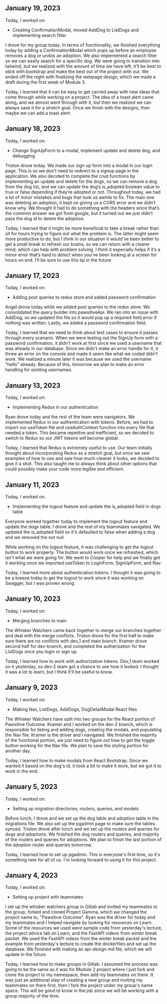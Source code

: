 ## January 19, 2023

Today, I worked on:

* Creating ConfirmationModal, moved AddDog to ListDogs and implementing search filter

I drove for my group today. In terms of functionality, we finished everything today by adding a ConfirmationModal which pops up before an employee removes a dog or undos an adoption. We also implemented a search filter so we can easily search for a specific dog. We were going to transition into tailwind, but we realized with the amount of time we have left, it’ll be best to stick with bootstrap and make the best out of the project with out. We ended off the night with finalizing the webpage design, which we made a draft during the first week of Module 3.

Today, I learned that it can be easy to get carried away with new ideas that come through while working on a project. The idea of a toast alert came along, and we almost went through with it, but then we realized we can always save it for a stretch goal. Once we finish with the designs, then maybe we can add a toast alert.

## January 18, 2023

Today, I worked on:

* Change SignUpForm to a modal, implement update and delete dog, and debugging

Triston drove today. We made our sign up form into a modal in our login page. This is so we don’t need to redirect to a signup page in the application. We also decided to complete the crud functions by implementing an update and delete for the dogs, so we can remove a dog from the dog list, and we can update the dog’s is_adopted boolean value to true or false depending if they’re adopted or not. Throughout today, we had a lot of minor mistakes and bugs that took us awhile to fix. The main one was deleting an adoption, it kept on giving us a CORS error and we didn’t know why. We thought it had to do something with the headers since that’s the common answer we got from google, but it turned out we just didn’t pass the dog id to delete the adoption. 

Today, I learned that it might be more beneficial to take a break rather than sit for hours trying to figure out what the problem is. The latter might seem more productive to do, but I think in our situation it would’ve been better to get a small break to refresh our brains, so we can return with a clearer mind, which can help with problem solving. I think it especially helps if it’s a minor error that’s hard to detect when you’ve been looking at a screen for hours on end. I’ll be sure to use this tip in the future.

## January 17, 2023

Today, I worked on:

* Adding post queries to redux store and added password confirmation

Angel drove today while we added post queries to the redux store. We consolidated the query builder into pawsitiveApi. We ran into an issue with AddDog, so we updated the file so it would pop up a required field error if nothing was written. Lastly, we added a password confirmation field.

Today, I learned that we need to think about test cases to ensure it passes through every scenario. When we were testing out the SignUp form with a password confirmation, it didn't work at first since we used a username that was already in our database. Since we didn't make an error handle for it, it threw an error on the console and made it seem like what we coded didn't work. We realized a minute later it was because we used the username "hello" already. Because of this, tomorrow we plan to make an error handling for existing usernames.


## January 13, 2023

Today, I worked on:

* Implementing Redux in our authentication

Ryan drove today and the rest of the team were navigators. We implemented Redux in our authentication with tokens. Before, we had to import our useToken file and useAuthContext function into every file that needed a token. 
This became repetitve and inefficient, so we decided to switch to Redux so our JWT tokens will become global. 

Today, I learned that Redux is extremely useful to use. Our team initially thought about incorporating Redux as a stretch goal, but once we saw examples of how to use and saw how much cleaner it looks, we decided to give it a shot. This also taught me to always think about other options that could possibly make your code more legible and efficient. 


## January 11, 2023

Today, I worked on:

* Implementing the logout feature and update the is_adopted field in dogs table

Everyone worked together today to implement the logout feature and update the dogs table. I drove and the rest of my teammates navigated. We updated the is_adopted field so it's defaulted to false when adding a dog and we removed the not null. 

While working on the logout feature, it was challenging to get the logout button to work properly. The button would work once we refreshed, which isn't what we were going for. We went to Cooper for help and we finally got it working once we imported useToken to LoginForm, SignUpForm, and Nav.

Today, I learned more about authentication tokens. I thought it was going to be a breeze today to get the logout to work since it was working on Swagger, but I was proven wrong.


## January 10, 2023

Today, I worked on:

* Merging branches to main 

The Whisker Watchers came back together to merge our branches together and deal with the merge conflicts. Triston drove for the first half to make sure there are no conflicts with dev_1 and main branch. Kramer drove second half for dev-branch, and completed the autherization for the ListDogs once you login or sign up. 

Today, I learned how to work with authorization tokens. Dev_1 team worked on it yesterday, so dev-2 team got a chance to see how it looked. I thought it was a lot to learn, but I think it'll be useful to know.


## January 9, 2023
 
Today, I worked on:
 
* Making Nav, ListDogs, AddDogs, DogDetailModal React files
 
The Whisker Watchers have split into two groups for the React portion of Pawsitive Outcome. Kramer and I worked on the dev-2 branch, which is responsible for listing and adding dogs, creating the modals, and populating the Nav file. Kramer is the driver and I navigated. We finished the majority of the functional portion, we just need to figure out how to get the toggle button working for the Nav file. We plan to save the styling portion for another day.
 
Today, I learned how to make modals from React Bootstrap. Since we wanted it based on the dog's id, it took a bit to make it work, but we got it to work in the end.


## January 5, 2023

Today, I worked on:

* Setting up migration directories, routers, queries, and models

Before lunch, I drove and we set up the dog table and adoption table in the migrations file. We also set up the pgadmin page to make sure the tables synced. Triston drove after lunch and we set up the routers and queries for dogs and adoptions. We finished the dog routers and queries, and majority of the routers and queries for adoptions. We plan to finish the last portion of the adoption router and queries tomorrow.

Today, I learned how to set up pgadmin. This is everyone's first time, so it's something new for all of us. I'm looking forward to using it for this project.


## January 4, 2023

Today, I worked on:

* Setting up project with teammates

I set up the whisker watchers group in Gitlab and invited my teammates
to the group, forked and cloned Project Gamma, which we changed the project name to, "Pawsitive Outcome". Ryan was the driver for today and my teammates and I helped navigate by looking for resources on Learn. Some of the resources we used were sample code from yesterday's lecture, the project advice tab on Learn, and the FastAPI videos from winter break packet. We used the FastAPI videos from the winter break packet and the example from yesterday's lecture to create the dockerfiles and set up the database. We finished with making an api-design.md file, which we will update in the future. 

Today, I learned how to make groups in Gitlab. I assumed the process was going to be the same as it was for Module 2 project where I just fork and clone the project to my namespace, then add my teammates on there. It was just an additional step of creating a new group and inviting my teammates on there first, then I fork the project under my group's name space. This will be good to know in the job since we will be working with a group majority of the time.
